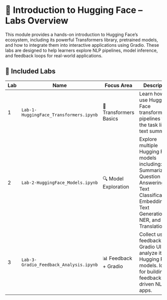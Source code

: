 # 🤗 Introduction to Hugging Face – Labs Overview
This module provides a hands-on introduction to Hugging Face’s ecosystem, including its powerful Transformers library, pretrained models, and how to integrate them into interactive applications using Gradio. These labs are designed to help learners explore NLP pipelines, model inference, and feedback loops for real-world applications.
## 🧪 Included Labs

| Lab | Name                                         | Focus Area           | Description                                                                 |
|-----|----------------------------------------------|----------------------|-----------------------------------------------------------------------------|
| 1   | `Lab-1-HuggingFace_Transformers.ipynb`       | 🧠 Transformers Basics | Learn how to use Hugging Face transformers pipelines for the task like text summary |
| 2   | `Lab-2-HuggingFace_Models.ipynb`             | 🔍 Model Exploration  |  Explore multiple Hugging Face models including: Summarization, Question Answering, Text Classification, Embeddings, Text Generation, NER, and Translation. |
| 3   | `Lab-3-Gradio_Feedback_Analysis.ipynb`       | 📊 Feedback + Gradio  | Collect user feedback via Gradio UI and analyze it using Hugging Face models. Ideal for building feedback-driven NLP apps. |
